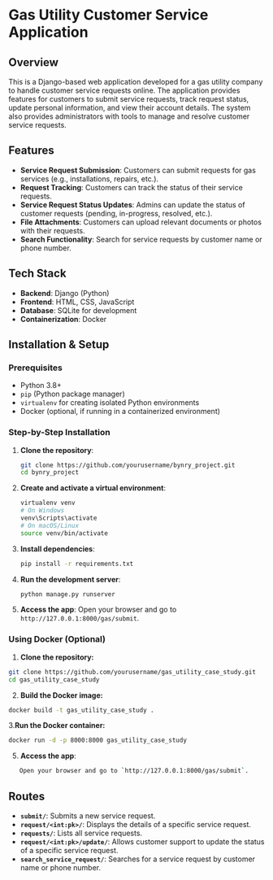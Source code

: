 # Gas Utility Customer Service Application

## Overview
This is a Django-based web application developed for a gas utility company to handle customer service requests online. The application provides features for customers to submit service requests, track request status, update personal information, and view their account details. The system also provides administrators with tools to manage and resolve customer service requests.

## Features
- **Service Request Submission**: Customers can submit requests for gas services (e.g., installations, repairs, etc.).
- **Request Tracking**: Customers can track the status of their service requests.
- **Service Request Status Updates**: Admins can update the status of customer requests (pending, in-progress, resolved, etc.).
- **File Attachments**: Customers can upload relevant documents or photos with their requests.
- **Search Functionality**: Search for service requests by customer name or phone number.

## Tech Stack
- **Backend**: Django (Python)
- **Frontend**: HTML, CSS, JavaScript
- **Database**: SQLite for development
- **Containerization**: Docker 

## Installation & Setup

### Prerequisites
- Python 3.8+
- `pip` (Python package manager)
- `virtualenv` for creating isolated Python environments
- Docker (optional, if running in a containerized environment)

### Step-by-Step Installation

1. **Clone the repository**:
    ```bash
    git clone https://github.com/yourusername/bynry_project.git
    cd bynry_project
    ```

2. **Create and activate a virtual environment**:
    ```bash
    virtualenv venv
    # On Windows
    venv\Scripts\activate
    # On macOS/Linux
    source venv/bin/activate
    ```

3. **Install dependencies**:
    ```bash
    pip install -r requirements.txt
    ```

4. **Run the development server**:
    ```bash
    python manage.py runserver
    ```

5. **Access the app**:
    Open your browser and go to `http://127.0.0.1:8000/gas/submit`.

### Using Docker (Optional)

1. **Clone the repository:**
```bash
git clone https://github.com/yourusername/gas_utility_case_study.git
cd gas_utility_case_study
```

2. **Build the Docker image:**
```bash
docker build -t gas_utility_case_study .
```

3.**Run the Docker container:**
```bash
docker run -d -p 8000:8000 gas_utility_case_study
```

5. **Access the app**:
```bash
   Open your browser and go to `http://127.0.0.1:8000/gas/submit`.
   ```

## Routes

- **`submit/`**: Submits a new service request.
- **`request/<int:pk>/`**: Displays the details of a specific service request.
- **`requests/`**: Lists all service requests.
- **`request/<int:pk>/update/`**: Allows customer support to update the status of a specific service request.
- **`search_service_request/`**: Searches for a service request by customer name or phone number.
